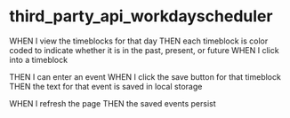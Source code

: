 # third_party_api_workdayscheduler

<!-- 
AS AN employee with a busy schedule
I WANT to add important events to a daily planner
SO THAT I can manage my time effectively -->

<!-- GIVEN I am using a daily planner to create a schedule
WHEN I open the planner
THEN the current day is displayed at the top of the calendar -->

<!-- WHEN I scroll down
THEN I am presented with timeblocks for standard business hours -->

WHEN I view the timeblocks for that day
THEN each timeblock is color coded to indicate whether it is in the past, present, or future
WHEN I click into a timeblock

THEN I can enter an event
WHEN I click the save button for that timeblock
THEN the text for that event is saved in local storage

WHEN I refresh the page
THEN the saved events persist
